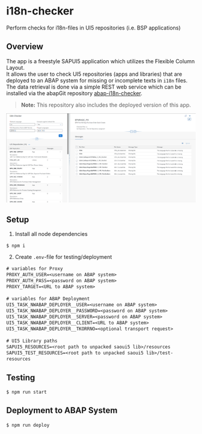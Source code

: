 # i18n-checker
Perform checks for i18n-files in UI5 repositories (i.e. BSP applications)

## Overview
The app is a freestyle SAPUI5 application which utilizes the Flexible Column Layout.  
It allows the user to check UI5 repositories (apps and libraries) that are deployed to an ABAP system for missing or incomplete texts in `i18n` files.  
The data retrieval is done via a simple REST web service which can be installed via the abapGit repository [abap-i18n-checker](https://github.com/stockbal/abap-i18n-checker). 
> **Note:** This repository also includes the deployed version of this app.

![image](img/app-design.png)

## Setup
1) Install all node dependencies
```
$ npm i
```
2) Create `.env`-file for testing/deployment
```env
# variables for Proxy
PROXY_AUTH_USER=<username on ABAP system>
PROXY_AUTH_PASS=<password on ABAP system>
PROXY_TARGET=<URL to ABAP system>

# variables for ABAP Deployment
UI5_TASK_NWABAP_DEPLOYER__USER=<username on ABAP system>
UI5_TASK_NWABAP_DEPLOYER__PASSWORD=<password on ABAP system>
UI5_TASK_NWABAP_DEPLOYER__SERVER=<password on ABAP system>
UI5_TASK_NWABAP_DEPLOYER__CLIENT=<URL to ABAP system>
UI5_TASK_NWABAP_DEPLOYER__TKORRNO=<optional transport request>

# UI5 Library paths
SAPUI5_RESOURCES=<root path to unpacked saoui5 lib>/resources
SAPUI5_TEST_RESOURCES=<root path to unpacked saoui5 lib>/test-resources
```

## Testing
```
$ npm run start
```

## Deployment to ABAP System
```
$ npm run deploy
```
